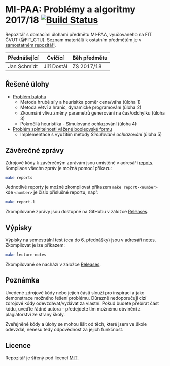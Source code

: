 # MI-PAA: Problémy a algoritmy 2017/18 [![Build Status](https://travis-ci.org/josefdolezal/fit-mi-paa.svg?branch=master)](https://travis-ci.org/josefdolezal/fit-mi-paa)

Repozitář s domácími úlohami předmětu MI-PAA, vyučovaného na FIT ČVUT (@FIT_CTU).
Seznam materiálů k ostatním předmětům je v [samostatném repozitáři](https://github.com/josefdolezal/fit-cvut).

| Přednášející | Cvičící         | Běh předmětu |
|--------------|-----------------|--------------|
| Jan Schmidt  | Jiří Dostál     | ZS 2017/18   |


## Řešené úlohy
* [Problém batohu](backpack-problem)
  * Metoda hrubé síly a heurisitka poměr cena/váha (úloha 1)
  * Metoda větví a hranic, dynamické programování (úloha 2)
  * Zkoumání vlivu změny parametrů generování na čas/odchylku (úloha 3)
  * Pokročilá heuristika - Simulované ochlazování (úloha 4)
* [Problém splnitelnosti vážené booleovské formu](three-sat)
  * Implementace s využitím metody *Simulované ochlazování* (úloha 5)

## Závěrečné zprávy

Zdrojové kódy k závěrečným zprávám jsou umístěné v adresáři [repots](reports). Kompilace všechn zpráv je možná pomocí příkazu:

```bash
make reports
```

Jednotlivé reporty je možné zkompilovat příkazem `make report-<number>` kde `<number>` je číslo příslušné reportu, např:

```bash
make report-1
```

Zkompilované zprávy jsou dostupné na GitHubu v záložce [Releases](https://github.com/josefdolezal/fit-mi-paa/releases).

## Výpisky

Výpisky na semestrální test (cca do 6. přednášky) jsou v adresáři [notes](notes). Zkompilovat je lze příkazem:

```bash
make lecture-notes
```

Zkompilované se nachází v záložce [Releases](https://github.com/josefdolezal/fit-mi-paa/releases).

## Poznámka
Uvedené zdrojové kódy nebo jejich části slouží pro inspiraci a jako demonstrace
možného řešení problému. Důrazně nedoporučuji cizí zdrojové kódy odevzdávat/vydávat za vlastní. Pokud budete přebírat část kódu, uveďte řádně autora - předejdete tím možnému obvinění z plagiátorství ze strany školy.

Zveřejněné kódy a úlohy se mohou lišit od těch, které jsem ve škole odevzdal, nenesu tedy odpovědnost za jejich funkčnost.

## Licence
Repozitář je šířený pod licencí [MIT](LICENSE).
